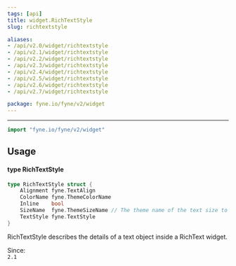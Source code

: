 ```yaml
---
tags: [api]
title: widget.RichTextStyle
slug: richtextstyle

aliases:
- /api/v2.0/widget/richtextstyle
- /api/v2.1/widget/richtextstyle
- /api/v2.2/widget/richtextstyle
- /api/v2.3/widget/richtextstyle
- /api/v2.4/widget/richtextstyle
- /api/v2.5/widget/richtextstyle
- /api/v2.6/widget/richtextstyle
- /api/v2.7/widget/richtextstyle

package: fyne.io/fyne/v2/widget
---
```



---
```go
import "fyne.io/fyne/v2/widget"
```

## Usage

#### type RichTextStyle

```go
type RichTextStyle struct {
	Alignment fyne.TextAlign
	ColorName fyne.ThemeColorName
	Inline    bool
	SizeName  fyne.ThemeSizeName // The theme name of the text size to use, if blank will be the standard text size
	TextStyle fyne.TextStyle
}
```

RichTextStyle describes the details of a text object inside a RichText widget.


<div class="since">Since: <code>
2.1</code></div>
